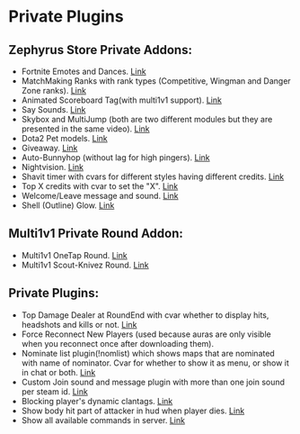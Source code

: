 # Private Plugins

## Zephyrus Store Private Addons:

* Fortnite Emotes and Dances. [Link](https://youtu.be/6g46rAWFThs)
* MatchMaking Ranks with rank types (Competitive, Wingman and Danger Zone ranks). [Link](https://youtu.be/h8FebOW5uDY)
* Animated Scoreboard Tag(with multi1v1 support). [Link](https://youtu.be/rioouTNWlCQ)
* Say Sounds. [Link](https://youtu.be/wY78MVP6OG4)
* Skybox and MultiJump (both are two different modules but they are presented in the same video). [Link](https://youtu.be/902VfcYDreM)
* Dota2 Pet models. [Link](https://youtu.be/FZhVxESz4Es)
* Giveaway. [Link](https://youtu.be/ZElv3zS9AQM)
* Auto-Bunnyhop (without lag for high pingers). [Link](https://youtu.be/KSfme3utAYE)
* Nightvision. [Link](https://youtu.be/LMcb6-_laSc)
* Shavit timer with cvars for different styles having different credits. [Link](https://youtu.be/HNScwi9bXJI)
* Top X credits with cvar to set the "X". [Link](https://i.imgur.com/SeVxRbQ.jpg)
* Welcome/Leave message and sound. [Link](https://youtu.be/j-3V6mI_vVw)
* Shell (Outline) Glow. [Link](https://youtu.be/JkCokh1HnxM)

## Multi1v1 Private Round Addon:

* Multi1v1 OneTap Round. [Link](https://youtu.be/Yz5zjJTH09g)
* Multi1v1 Scout-Knivez Round. [Link](https://youtu.be/mX4eMkQ5U4A)

## Private Plugins:

* Top Damage Dealer at RoundEnd with cvar whether to display hits, headshots and kills or not. [Link](https://youtu.be/MbrFkKNL3Mo)
* Force Reconnect New Players (used because auras are only visible when you reconnect once after downloading them).
* Nominate list plugin(!nomlist) which shows maps that are nominated with name of nominator. Cvar for whether to show it as menu, or show it in chat or both. [Link](https://youtu.be/njbQNTCu8HY)
* Custom Join sound and message plugin with more than one join sound per steam id. [Link](https://youtu.be/-IaaQvCWziQ)
* Blocking player's dynamic clantags. [Link](https://i.imgur.com/XC2I1Gg.gif)
* Show body hit part of attacker in hud when player dies. [Link](https://youtu.be/XkaQ5nTgb08)
* Show all available commands in server. [Link](https://imgur.com/a/cOmQjkC)

